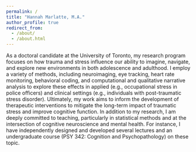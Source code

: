 ```yaml
---
permalink: /
title: "Hannah Marlatte, M.A."
author_profile: true
redirect_from: 
  - /about/
  - /about.html
---
```


As a doctoral candidate at the University of Toronto, my research program focuses on how trauma and stress influence our ability to imagine, navigate, and explore new environments in both adolescence and adulthood. I employ a variety of methods, including neuroimaging, eye tracking, heart rate monitoring, behavioral coding, and computational and qualitative narrative analysis to explore these effects in applied (e.g., occupational stress in police officers) and clinical settings (e.g., individuals with post-traumatic stress disorder). Ultimately, my work aims to inform the development of therapeutic interventions to mitigate the long-term impact of traumatic stress and improve cognitive function. In addition to my research, I am deeply committed to teaching, particularly in statistical methods and at the intersection of cognitive neuroscience and mental health. For instance, I have independently designed and developed several lectures and an undergraduate course (PSY 342: Cognition and Psychopathology) on these topic.
